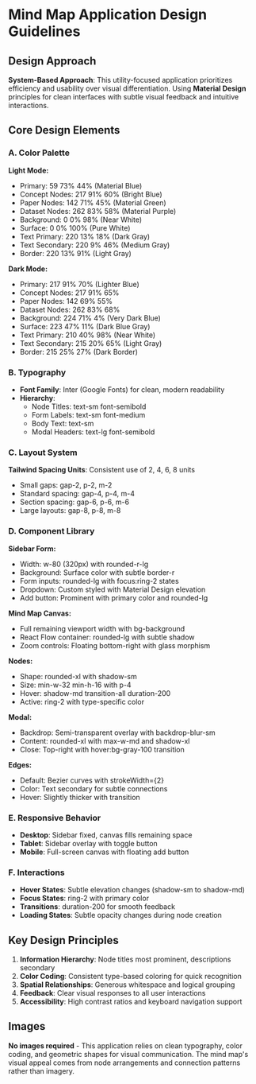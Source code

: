 # Mind Map Application Design Guidelines

## Design Approach
**System-Based Approach**: This utility-focused application prioritizes efficiency and usability over visual differentiation. Using **Material Design** principles for clean interfaces with subtle visual feedback and intuitive interactions.

## Core Design Elements

### A. Color Palette
**Light Mode:**
- Primary: 59 73% 44% (Material Blue)
- Concept Nodes: 217 91% 60% (Bright Blue)  
- Paper Nodes: 142 71% 45% (Material Green)
- Dataset Nodes: 262 83% 58% (Material Purple)
- Background: 0 0% 98% (Near White)
- Surface: 0 0% 100% (Pure White)
- Text Primary: 220 13% 18% (Dark Gray)
- Text Secondary: 220 9% 46% (Medium Gray)
- Border: 220 13% 91% (Light Gray)

**Dark Mode:**
- Primary: 217 91% 70% (Lighter Blue)
- Concept Nodes: 217 91% 65%
- Paper Nodes: 142 69% 55%
- Dataset Nodes: 262 83% 68%
- Background: 224 71% 4% (Very Dark Blue)
- Surface: 223 47% 11% (Dark Blue Gray)
- Text Primary: 210 40% 98% (Near White)
- Text Secondary: 215 20% 65% (Light Gray)
- Border: 215 25% 27% (Dark Border)

### B. Typography
- **Font Family**: Inter (Google Fonts) for clean, modern readability
- **Hierarchy**: 
  - Node Titles: text-sm font-semibold
  - Form Labels: text-sm font-medium  
  - Body Text: text-sm
  - Modal Headers: text-lg font-semibold

### C. Layout System
**Tailwind Spacing Units**: Consistent use of 2, 4, 6, 8 units
- Small gaps: gap-2, p-2, m-2
- Standard spacing: gap-4, p-4, m-4  
- Section spacing: gap-6, p-6, m-6
- Large layouts: gap-8, p-8, m-8

### D. Component Library

**Sidebar Form:**
- Width: w-80 (320px) with rounded-r-lg
- Background: Surface color with subtle border-r
- Form inputs: rounded-lg with focus:ring-2 states
- Dropdown: Custom styled with Material Design elevation
- Add button: Prominent with primary color and rounded-lg

**Mind Map Canvas:**
- Full remaining viewport width with bg-background
- React Flow container: rounded-lg with subtle shadow
- Zoom controls: Floating bottom-right with glass morphism

**Nodes:**
- Shape: rounded-xl with shadow-sm
- Size: min-w-32 min-h-16 with p-4
- Hover: shadow-md transition-all duration-200
- Active: ring-2 with type-specific color

**Modal:**
- Backdrop: Semi-transparent overlay with backdrop-blur-sm
- Content: rounded-xl with max-w-md and shadow-xl
- Close: Top-right with hover:bg-gray-100 transition

**Edges:**
- Default: Bezier curves with strokeWidth={2}
- Color: Text secondary for subtle connections
- Hover: Slightly thicker with transition

### E. Responsive Behavior
- **Desktop**: Sidebar fixed, canvas fills remaining space
- **Tablet**: Sidebar overlay with toggle button
- **Mobile**: Full-screen canvas with floating add button

### F. Interactions
- **Hover States**: Subtle elevation changes (shadow-sm to shadow-md)
- **Focus States**: ring-2 with primary color
- **Transitions**: duration-200 for smooth feedback
- **Loading States**: Subtle opacity changes during node creation

## Key Design Principles
1. **Information Hierarchy**: Node titles most prominent, descriptions secondary
2. **Color Coding**: Consistent type-based coloring for quick recognition
3. **Spatial Relationships**: Generous whitespace and logical grouping
4. **Feedback**: Clear visual responses to all user interactions
5. **Accessibility**: High contrast ratios and keyboard navigation support

## Images
**No images required** - This application relies on clean typography, color coding, and geometric shapes for visual communication. The mind map's visual appeal comes from node arrangements and connection patterns rather than imagery.